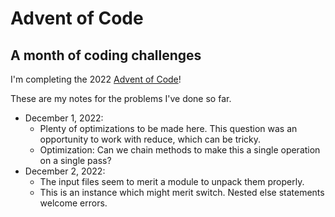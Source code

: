# Advent of Code

## A month of coding challenges

I'm completing the 2022 [Advent of Code](https://adventofcode.com/2022)! 

These are my notes for the problems I've done so far. 

- December 1, 2022:
  - Plenty of optimizations to be made here. This question was an opportunity to work with reduce, which can be tricky. 
  - Optimization: Can we chain methods to make this a single operation on a single pass? 
- December 2, 2022:
  - The input files seem to merit a module to unpack them properly. 
  - This is an instance which might merit switch. Nested else statements welcome errors. 